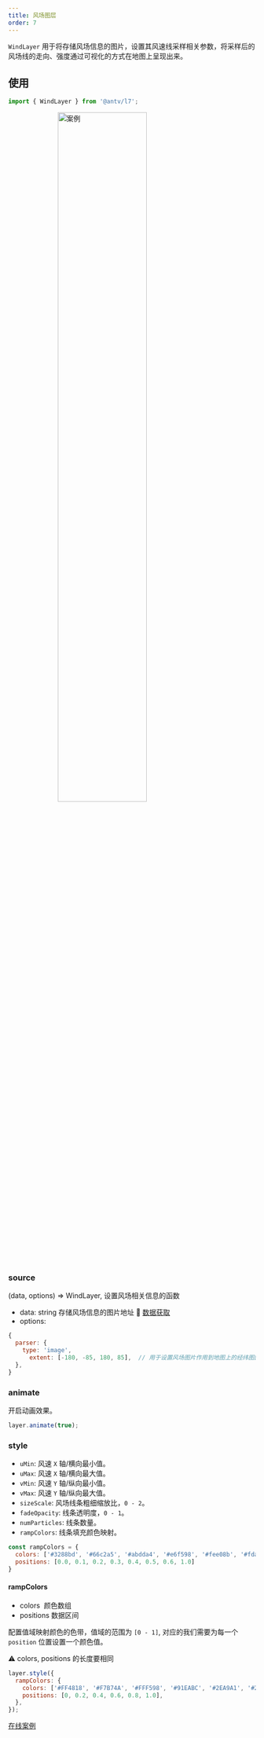 ```yaml
---
title: 风场图层
order: 7
---
```


`WindLayer` 用于将存储风场信息的图片，设置其风速线采样相关参数，将采样后的风场线的走向、强度通过可视化的方式在地图上呈现出来。

## 使用

```jsx
import { WindLayer } from '@antv/l7';
```

<img width="60%" style="display: block;margin: 0 auto;" alt="案例" src='https://gw.alipayobjects.com/mdn/rms_816329/afts/img/A*ADr-SIxhM9AAAAAAAAAAAAAAARQnAQ' />

### source

(data, options) => WindLayer, 设置风场相关信息的函数

- data: string 存储风场信息的图片地址
  🌟 [数据获取](https://github.com/mapbox/webgl-wind#downloading-weather-data)
- options:

```js
{
  parser: {
    type: 'image',
      extent: [-180, -85, 180, 85],  // 用于设置风场图片作用到地图上的经纬图区间
  },
}
```

### animate

开启动画效果。

```javascript
layer.animate(true);
```

### style

- `uMin`: 风速 `X` 轴/横向最小值。
- `uMax`: 风速 `X` 轴/横向最大值。
- `vMin`: 风速 `Y` 轴/纵向最小值。
- `vMax`: 风速 `Y` 轴/纵向最大值。
- `sizeScale`: 风场线条粗细缩放比，`0 - 2`。
- `fadeOpacity`: 线条透明度，`0 - 1`。
- `numParticles`: 线条数量。
- `rampColors`: 线条填充颜色映射。

```js
const rampColors = {
  colors: ['#3288bd', '#66c2a5', '#abdda4', '#e6f598', '#fee08b', '#fdae61', '#f46d43', '#d53e4f'],
  positions: [0.0, 0.1, 0.2, 0.3, 0.4, 0.5, 0.6, 1.0]
}
```

#### rampColors

- colors  颜色数组
- positions 数据区间

配置值域映射颜色的色带，值域的范围为 `[0 - 1]`, 对应的我们需要为每一个 `position` 位置设置一个颜色值。

⚠️ colors, positions 的长度要相同

```javascript
layer.style({
  rampColors: {
    colors: ['#FF4818', '#F7B74A', '#FFF598', '#91EABC', '#2EA9A1', '#206C7C'],
    positions: [0, 0.2, 0.4, 0.6, 0.8, 1.0],
  },
});
```

[在线案例](/zh/examples/wind/basic#wind)
